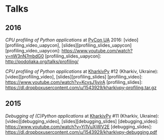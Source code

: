 Talks
=====

2016
----

*CPU profiling of Python applications* at [PyCon UA] 2016: [video][profiling_video_uapycon], [slides][profiling_slides_uapycon]
[profiling_video_uapycon]: https://www.youtube.com/watch?v=nW3nN7mbdG0
[profiling_slides_uapycon]: http://podoliaka.org/talks/profiling/


*CPU profiling of Python applications* at [KharkivPy] #12 (Kharkiv, Ukraine): [video][profiling_video], [slides][profiling_slides]
[profiling_video]: https://www.youtube.com/watch?v=KcvsJ1jvirA
[profiling_slides]: https://dl.dropboxusercontent.com/u/1543929/kharkivpy-profiling.tar.gz

2015
----

*Debugging of (C)Python applications* at [KharkivPy] #11 (Kharkiv, Ukraine): [video][debugging_video], [slides][debugging_slides]
[debugging_video]: https://www.youtube.com/watch?v=Yi1VuXjWV2E
[debugging_slides]: https://dl.dropboxusercontent.com/u/1543929/kharkivpy-debugging.pdf


[KharkivPy]: http://kharkivpy.org.ua/
[PyCon UA]: http://ua.pycon.org/
